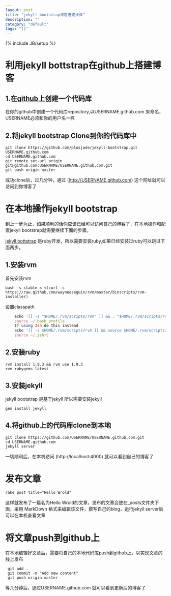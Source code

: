 ```yaml
---
layout: post
title: "jekyll bootstrap博客搭建步骤"
description: ""
category: "default"
tags: "[]"
---
```

{% include JB/setup %}

# 利用jekyll bottstrap在github上搭建博客

## 1.在[github](http://github.com)上创建一个代码库

在你的github中创建一个代码库repository,以USERNAME.github.com 来命名，USERNAME必须和你的用户名一样

## 2.将jekyll bootstrap Clone到你的代码库中

```
git clone https://github.com/plusjade/jekyll-bootstrap.git USERNAME.github.com
cd USERNAME.github.com
git remote set-url origin git@github.com:USERNAME/USERNAME.github.com.git
git push origin master
```

成功clone后，过几分钟，通过 (http://USERNAME.github.com) 这个网址就可以访问到你博客了

# 在本地操作jekyll bootstrap

到上一步为止，如果顺利的话你应该已经可以访问自己的博客了，在本地操作和配置jekyll bootstrap就需要继续下面的步骤。

[jekyll bottstrap](http://http://jekyllbootstrap.com) 是ruby开发，所以需要安装ruby,如果已经安装过ruby可以跳过下面两步。

## 1.安装rvm
首先安装rvm

```
bash -s stable < <(curl -s https://raw.github.com/wayneeseguin/rvm/master/binscripts/rvm-installer)
```

设置classpath

```ruby
	echo '[[ -s "$HOME/.rvm/scripts/rvm" ]] && . "$HOME/.rvm/scripts/rvm" # Load RVM function' >> ~/.bash_profile
	source ~/.bash_profile
	If using Zsh do this instead
	echo '[[ -s $HOME/.rvm/scripts/rvm ]] && source $HOME/.rvm/scripts/rvm' >> ~/.zshrc
	source ~/.zshrc
```

## 2.安装ruby

```
rvm install 1.9.3 && rvm use 1.9.3
rvm rubygems latest
```

## 3.安装jekyll
jekyll bootstrap 是基于jekyll 所以需要安装jekyll

```
gem install jekyll
```
## 4.将github上的代码库clone到本地

```
git clone https://github.com/USERNAME/USERNAME.github.com.git
cd USERNAME.github.com
jekyll server
```

一切顺利后，在本机访问 (http://localhost:4000) 就可以看到自己的博客了


# 发布文章
```
rake post title="Hello Wrold"
```

这样就发布了一篇名为Hello Wrold的文章，发布的文章会放在_posts文件夹下面，采用 MarkDown 格式来编辑该文件，撰写自己的blog，运行jekyll server后可以在本机查看文章

# 将文章push到github上
在本地编辑好文章后，需要将自己的本地代码库push到github上，以实现文章的线上发布

```
 git add .
 git commit -m "Add new content"
 git push origin master
```

等几分钟后，通过USERNAME.github.com 就可以看到更新后的博客了



